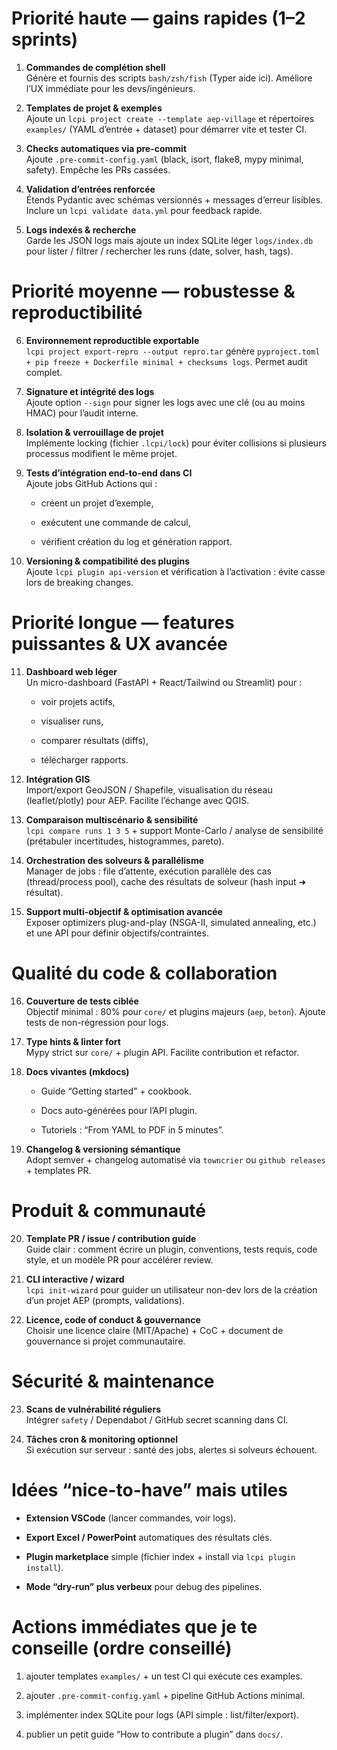 # Priorité haute — gains rapides (1–2 sprints)

1. **Commandes de complétion shell**  
    Génère et fournis des scripts `bash/zsh/fish` (Typer aide ici). Améliore l’UX immédiate pour les devs/ingénieurs.
    
2. **Templates de projet & exemples**  
    Ajoute un `lcpi project create --template aep-village` et répertoires `examples/` (YAML d’entrée + dataset) pour démarrer vite et tester CI.
    
3. **Checks automatiques via pre-commit**  
    Ajoute `.pre-commit-config.yaml` (black, isort, flake8, mypy minimal, safety). Empêche les PRs cassées.
    
4. **Validation d’entrées renforcée**  
    Étends Pydantic avec schémas versionnés + messages d’erreur lisibles. Inclure un `lcpi validate data.yml` pour feedback rapide.
    
5. **Logs indexés & recherche**  
    Garde les JSON logs mais ajoute un index SQLite léger `logs/index.db` pour lister / filtrer / rechercher les runs (date, solver, hash, tags).
    

# Priorité moyenne — robustesse & reproductibilité

6. **Environnement reproductible exportable**  
    `lcpi project export-repro --output repro.tar` génère `pyproject.toml + pip freeze + Dockerfile minimal + checksums logs`. Permet audit complet.
    
7. **Signature et intégrité des logs**  
    Ajoute option `--sign` pour signer les logs avec une clé (ou au moins HMAC) pour l’audit interne.
    
8. **Isolation & verrouillage de projet**  
    Implémente locking (fichier `.lcpi/lock`) pour éviter collisions si plusieurs processus modifient le même projet.
    
9. **Tests d’intégration end-to-end dans CI**  
    Ajoute jobs GitHub Actions qui :
    
    - créent un projet d’exemple,
        
    - exécutent une commande de calcul,
        
    - vérifient création du log et génération rapport.
        
10. **Versioning & compatibilité des plugins**  
    Ajoute `lcpi plugin api-version` et vérification à l’activation : évite casse lors de breaking changes.
    

# Priorité longue — features puissantes & UX avancée

11. **Dashboard web léger**  
    Un micro-dashboard (FastAPI + React/Tailwind ou Streamlit) pour :
    
    - voir projets actifs,
        
    - visualiser runs,
        
    - comparer résultats (diffs),
        
    - télécharger rapports.
        
12. **Intégration GIS**  
    Import/export GeoJSON / Shapefile, visualisation du réseau (leaflet/plotly) pour AEP. Facilite l’échange avec QGIS.
    
13. **Comparaison multiscénario & sensibilité**  
    `lcpi compare runs 1 3 5` + support Monte-Carlo / analyse de sensibilité (prétabuler incertitudes, histogrammes, pareto).
    
14. **Orchestration des solveurs & parallélisme**  
    Manager de jobs : file d’attente, exécution parallèle des cas (thread/process pool), cache des résultats de solveur (hash input ➜ résultat).
    
15. **Support multi-objectif & optimisation avancée**  
    Exposer optimizers plug-and-play (NSGA-II, simulated annealing, etc.) et une API pour définir objectifs/contraintes.
    

# Qualité du code & collaboration

16. **Couverture de tests ciblée**  
    Objectif minimal : 80% pour `core/` et plugins majeurs (`aep`, `beton`). Ajoute tests de non-régression pour logs.
    
17. **Type hints & linter fort**  
    Mypy strict sur `core/` + plugin API. Facilite contribution et refactor.
    
18. **Docs vivantes (mkdocs)**
    
    - Guide “Getting started” + cookbook.
        
    - Docs auto-générées pour l’API plugin.
        
    - Tutoriels : “From YAML to PDF in 5 minutes”.
        
19. **Changelog & versioning sémantique**  
    Adopt semver + changelog automatisé via `towncrier` ou `github releases` + templates PR.
    

# Produit & communauté

20. **Template PR / issue / contribution guide**  
    Guide clair : comment écrire un plugin, conventions, tests requis, code style, et un modèle PR pour accélérer review.
    
21. **CLI interactive / wizard**  
    `lcpi init-wizard` pour guider un utilisateur non-dev lors de la création d’un projet AEP (prompts, validations).
    
22. **Licence, code of conduct & gouvernance**  
    Choisir une licence claire (MIT/Apache) + CoC + document de gouvernance si projet communautaire.
    

# Sécurité & maintenance

23. **Scans de vulnérabilité réguliers**  
    Intégrer `safety` / Dependabot / GitHub secret scanning dans CI.
    
24. **Tâches cron & monitoring optionnel**  
    Si exécution sur serveur : santé des jobs, alertes si solveurs échouent.
    

# Idées “nice-to-have” mais utiles

- **Extension VSCode** (lancer commandes, voir logs).
    
- **Export Excel / PowerPoint** automatiques des résultats clés.
    
- **Plugin marketplace** simple (fichier index + install via `lcpi plugin install`).
    
- **Mode “dry-run” plus verbeux** pour debug des pipelines.
    

# Actions immédiates que je te conseille (ordre conseillé)

1. ajouter templates `examples/` + un test CI qui exécute ces examples.
    
2. ajouter `.pre-commit-config.yaml` + pipeline GitHub Actions minimal.
    
3. implémenter index SQLite pour logs (API simple : list/filter/export).
    
4. publier un petit guide “How to contribute a plugin” dans `docs/`.
    

